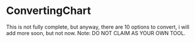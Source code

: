 # ConvertingChart
This is not fully complete, but anyway, there are 10 options to convert, i will add more soon, but not now.           Note: DO NOT CLAIM AS YOUR OWN TOOL.
